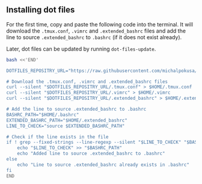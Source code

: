 ## Installing dot files

For the first time, copy and paste the following code into the terminal. It will download the `.tmux.conf`, `.vimrc` and `.extended_bashrc` files and add the line to source `.extended_bashrc` to `.bashrc` (if it does not exist already).

Later, dot files can be updated by running `dot-files-update`.

```bash
bash <<'END'

DOTFILES_REPOSITRY_URL="https://raw.githubusercontent.com/michalpokusa/dot-files/main"

# Download the .tmux.conf, .vimrc and .extended_bashrc files
curl --silent "$DOTFILES_REPOSITRY_URL/.tmux.conf" > $HOME/.tmux.conf
curl --silent "$DOTFILES_REPOSITRY_URL/.vimrc" > $HOME/.vimrc
curl --silent "$DOTFILES_REPOSITRY_URL/.extended_bashrc" > $HOME/.extended_bashrc

# Add the line to source .extended_bashrc to .bashrc
BASHRC_PATH="$HOME/.bashrc"
EXTENDED_BASHRC_PATH="$HOME/.extended_bashrc"
LINE_TO_CHECK="source $EXTENDED_BASHRC_PATH"

# Check if the line exists in the file
if ! grep --fixed-strings --line-regexp --silent "$LINE_TO_CHECK" "$BASHRC_PATH"; then
    echo "$LINE_TO_CHECK" >> "$BASHRC_PATH"
    echo "Added line to source .extended_bashrc to .bashrc"
else
    echo "Line to source .extended_bashrc already exists in .bashrc"
fi
END
```
